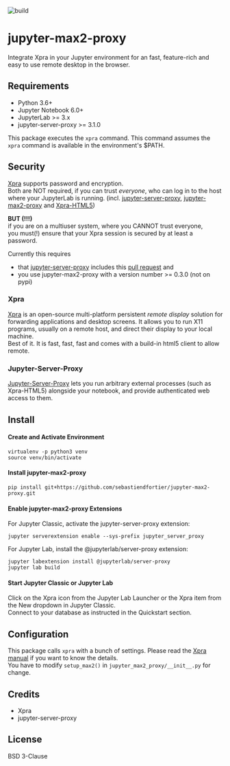 ![build](https://github.com/sebastiendfortier/jupyter-max2-proxy/workflows/build/badge.svg)

# jupyter-max2-proxy
Integrate Xpra in your Jupyter environment for an fast, feature-rich and easy to use remote desktop in the browser.

## Requirements
- Python 3.6+
- Jupyter Notebook 6.0+
- JupyterLab >= 3.x
- jupyter-server-proxy >= 3.1.0

This package executes the `xpra` command. This command assumes the `xpra` command is available in the environment's $PATH.

## Security
[Xpra](https://xpra.org/) supports password and encryption.  
Both are NOT required, if you can trust _everyone_, who can log in to the host where your JupyterLab is running.
(incl. [jupyter-server-proxy](https://github.com/jupyterhub/jupyter-server-proxy), [jupyter-max2-proxy](https://github.com/sebastiendfortier/jupyter-max2-proxy) and [Xpra-HTML5](https://xpra.org/))
  
**BUT (!!!)**  
if you are on a multiuser system, where you CANNOT trust everyone,  
you must(!) ensure that your Xpra session is secured by at least a password.

Currently this requires 
- that [jupyter-server-proxy](https://github.com/jupyterhub/jupyter-server-proxy) includes this [pull request](https://github.com/jupyterhub/jupyter-server-proxy/pull/226) and 
- you use jupyter-max2-proxy with a version number >= 0.3.0 (not on pypi)

### Xpra
[Xpra](https://xpra.org/) is an open-source multi-platform persistent *remote display* solution for forwarding applications and desktop screens. It allows you to run X11 programs, usually on a remote host, and direct their display to your local machine.  
Best of it. It is fast, fast, fast and comes with a build-in html5 client to allow remote.

### Jupyter-Server-Proxy
[Jupyter-Server-Proxy](https://jupyter-server-proxy.readthedocs.io) lets you run arbitrary external processes (such as Xpra-HTML5) alongside your notebook, and provide authenticated web access to them.

## Install 

#### Create and Activate Environment
```
virtualenv -p python3 venv
source venv/bin/activate
```

#### Install jupyter-max2-proxy
```
pip install git+https://github.com/sebastiendfortier/jupyter-max2-proxy.git
```

#### Enable jupyter-max2-proxy Extensions
For Jupyter Classic, activate the jupyter-server-proxy extension:
```
jupyter serverextension enable --sys-prefix jupyter_server_proxy
```

For Jupyter Lab, install the @jupyterlab/server-proxy extension:
```
jupyter labextension install @jupyterlab/server-proxy
jupyter lab build
```

#### Start Jupyter Classic or Jupyter Lab
Click on the Xpra icon from the Jupyter Lab Launcher or the Xpra item from the New dropdown in Jupyter Classic.  
Connect to your database as instructed in the Quickstart section.

## Configuration
This package calls `xpra` with a bunch of settings. Please read the [Xpra manual](https://xpra.org/manual.html) if you want to know the details.  
You have to modify `setup_max2()` in `jupyter_max2_proxy/__init__.py` for change.

## Credits
- Xpra
- jupyter-server-proxy

## License
BSD 3-Clause
